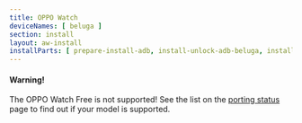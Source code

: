 ```yaml
---
title: OPPO Watch
deviceNames: [ beluga ] 
section: install
layout: aw-install
installParts: [ prepare-install-adb, install-unlock-adb-beluga, install-select-method, fullinstall, belugatempinstall ]
---
```

<div class="callout callout-warning">
    <h4>Warning!</h4>
    <p>The OPPO Watch Free is not supported! See the list on the <a href="{{rel 'wiki/porting-status'}}">porting status</a> page to find out if your model is supported.</p>
</div>
